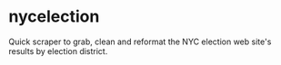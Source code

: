 # nycelection

Quick scraper to grab, clean and reformat the NYC election web site's results by election district.